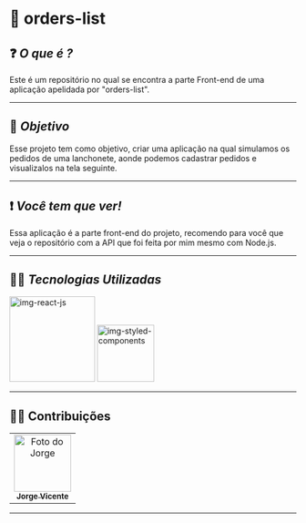 # 🍔 orders-list

## ❓ <i>O que é ?</i>

Este é um repositório no qual se encontra a parte Front-end de uma aplicação apelidada por "orders-list".

<hr>

## 🎯 <i>Objetivo</i>

Esse projeto tem como objetivo, criar uma aplicação na qual simulamos os pedidos de uma lanchonete, aonde podemos cadastrar pedidos e visualizalos na tela seguinte.

<hr>

## ❗ <i>Você tem que ver!</i>

Essa aplicação é a parte front-end do projeto, recomendo para você que veja o repositório com a API que foi feita por mim mesmo com Node.js.

<hr>

## 👨‍💻 <i>Tecnologias Utilizadas</i>

<img src="https://upload.wikimedia.org/wikipedia/commons/thumb/a/a7/React-icon.svg/1200px-React-icon.svg.png" alt="img-react-js" width="150px" />
<img src="https://raw.githubusercontent.com/styled-components/brand/master/styled-components.png" alt="img-styled-components" width="100px" /> <hr>

##  🐱‍🚀 Contribuições

<table>
  <tr>
    <td align="center">
      <a href="#">
        <img src="https://avatarfiles.alphacoders.com/169/thumb-169513.png" width="100px;" alt="Foto do Jorge"/><br>
        <sub>
          <b>Jorge Vicente</b>
        </sub>
      </a>
    </td>
  </tr>
</table>
<hr>
